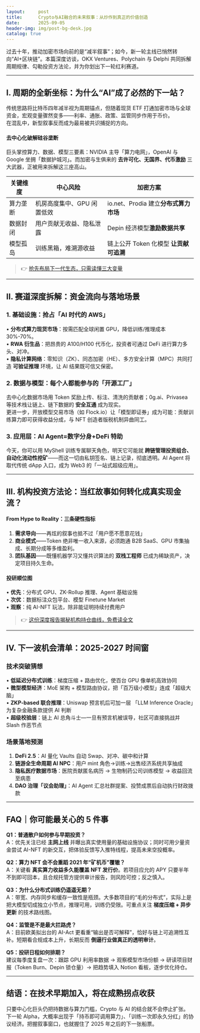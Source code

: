```yaml
---
layout:     post
title:      Crypto与AI融合的未来叙事：从炒作到真正的价值创造
date:       2025-09-05
header-img: img/post-bg-desk.jpg
catalog: true
---
```


过去十年，推动加密市场向前的是“减半叙事”；如今，新一轮主线已悄然转向“AI+区块链”。本篇深度访谈，OKX Ventures、Polychain 与 Delphi 共同拆解周期规律、勾勒投资方法论，并为你划出下一轮红利赛道。

---

## I. 周期的全新坐标：为什么“AI”成了必然的下一站？

传统思路将比特币四年减半视为周期锚点，但随着现货 ETF 打通加密市场与全球资金，宏观变量骤然变多——利率、通胀、政策、监管同步作用于币价。  
在混乱中，新型叙事反而成为最易被共识捕捉的方向。

#### 去中心化破解硅谷垄断
巨头掌控算力、数据、模型三要素：NVIDIA 主导「算力电网」，OpenAI 与 Google 坐拥「数据护城河」。而加密与生俱来的 **去许可化、无国界、代币激励** 三大武器，正被用来拆解这三座高山。

| 关键维度 | 中心风险 | 加密方案 |
|---------|----------|----------|
| 算力垄断 | 机房高度集中、GPU 闲置低效 | io.net、Prodia 建立**分布式算力市场** |
| 数据封闭 | 用户贡献无收益、隐私泄露 | Depin 经济模型**激励数据共享** |
| 模型孤岛 | 训练黑箱，难溯源收益 | 链上公开 Token 化模型 **让贡献可追溯** |

> 👉 [抢先布局下一代生态，只需读懂三大变量](https://okxdog.com/)

---

## II. 赛道深度拆解：资金流向与落地场景

### 1. 基础设施：抢占「AI 时代的 AWS」  
• **分布式算力现货市场**：按需匹配全球闲置 GPU，降低训练/推理成本 30%-70%。  
• **RWA 衍生品**：把昂贵的 A100/H100 代币化，投资者可通过 DeFi 进行算力多头、对冲。  
• **隐私计算网络**：零知识（ZK）、同态加密（HE）、多方安全计算（MPC）共同打造 **可验证推理** 环境，让 AI 结果既可信又保密。

### 2. 数据与模型：每个人都能参与的「开源工厂」  
去中心化数据市场用 Token 奖励上传、标注、清洗的贡献者；0g.ai、Privasea 等技术栈让链上、链下数据的 **安全互通** 成为现实。  
更进一步，开放模型交易市场（如 Flock.io）让「模型即证券」成为可能：贡献训练算力即可获得收益分成，与 NFT 创造者版税机制异曲同工。

### 3. 应用层：AI Agent=数字分身+DeFi 特助  
今天，你可以用 MyShell 训练专属聊天角色，明天它可能就 **跨链管理投资组合、自动化流动性挖矿**——而这一切由私钥签名、链上记录，彻底透明。AI Agent 将取代传统 dApp 入口，成为 Web3 的「一站式超级应用」。

---

## III. 机构投资方法论：当红故事如何转化成真实现金流？

#### From Hype to Reality：三条硬性指标
1. **需求导向**——再炫的叙事也抵不过「用户愿不愿意花钱」  
2. **商业模式**——Token 绝非唯一收入来源，必须跑通 B2B SaaS、GPU 市集抽成、长期分成等多维盈利。  
3. **团队基因**——既懂机器学习又懂共识算法的 **双栈工程师** 已成为稀缺资产，决定项目持久生命。

#### 投研顺位图  
• **优先**：分布式 GPU、ZK-Rollup 推理、Agent 基础设施  
• **次优**：数据标注众包平台、模型 Finetune Market  
• **观察**：纯 AI-NFT 玩法，除非能证明持续付费用户

> 👉 [这份深度报告揭秘机构持仓曲线，免费读全文](https://okxdog.com/)

---

## IV. 下一波机会清单：2025-2027 时间窗

### 技术突破猜想
• **低延迟分布式训练**：梯度压缩 + 路由优化，使百台 GPU 像单机高效协同  
• **微型模型经济**：MoE 架构 + 模型路由协议，把「百万级小模型」连成「超级大脑」  
• **ZKP-based 联合推理**：Uniswap 预言机后可加一层 「LLM Inference Oracle」为复杂金融条款提供 AI 判断  
• **超级校验层**：链上 AI 总角斗士—一旦有预言机被误导，社区可直接挑战并 Slash 作恶节点

### 场景落地预测
1. **DeFi 2.5**：AI 量化 Vaults 自动 Swap、对冲、碳中和计算  
2. **链游全生命周期 AI NPC**：用户 mint 角色→训练→出售经济系统共享抽成  
3. **隐私医疗数据市场**：医院贡献匿名病历 → 生物制药公司训练模型 → 收益回流至病患  
4. **DAO 治理「议会助理」**：AI Agent 汇总社群提案、投赞成票后自动执行财政拨款

---

## FAQ｜你可能最关心的 5 件事

**Q1：普通散户如何参与早期投资？**  
A：优先关注已经 **主网上线** 并曝出真实使用量的基础设施协议；同时可用少量资金尝试 AI-NFT 的新交互，把体验反馈写入推特线程，提高未来空投概率。

**Q2：算力 NFT 会不会重蹈 2021 年“矿机币”覆辙？**  
A：关键看 **真实算力收益多久能覆盖 NFT 发行价**。若项目应允的 APY 只要半年不到即可回本，且合规托管方提供审计报告，则风险可控；反之慎入。

**Q3：为什么分布式训练仍遥遥无期？**  
A：带宽、内存同步和缓存一致性是瓶颈。大多数项目的“毛的分布式”，实际上是把大模型切成独立小节点，推理可用，训练仍受限。可重点关注 **梯度压缩 + 异步更新** 的技术路线图。

**Q4：监管是不是最大拦路虎？**  
A：目前欧美拟出台的 AI-Act 更看重“输出是否可解释”，恰好与链上可追溯性互补。短期看合规成本上升，长期反而 **倒逼行业做真正的透明审计**。

**Q5：投研日程如何排期？**  
建议每季度复盘一次：跟踪 GPU 利用率数据 → 观察模型市场份额 → 研读项目财报（Token Burn、Depin 锁仓量）→ 把趋势填入 Notion 看板，逐步优化持仓。

---

## 结语：在技术早期加入，将在成熟拐点收获

只要中心化巨头仍把持数据与算力门槛，Crypto 与 AI 的结合就不会停止扩张。下一轮 Alpha，大概率出现于「持币即可调用算力」、「训练一次即永久分红」的协议经济。把握叙事窗口，也就握住了 2025 年之后的下一张船票。